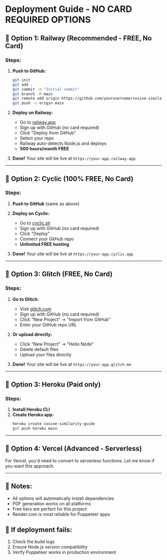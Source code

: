 # Deployment Guide - NO CARD REQUIRED OPTIONS

## 🚀 Option 1: Railway (Recommended - FREE, No Card)

### Steps:
1. **Push to GitHub:**
   ```bash
   git init
   git add .
   git commit -m "Initial commit"
   git branch -M main
   git remote add origin https://github.com/yourusername/cosine-similarity.git
   git push -u origin main
   ```

2. **Deploy on Railway:**
   - Go to [railway.app](https://railway.app)
   - Sign up with GitHub (no card required)
   - Click "Deploy from GitHub"
   - Select your repo
   - Railway auto-detects Node.js and deploys
   - **500 hours/month FREE**

3. **Done!** Your site will be live at `https://your-app.railway.app`

---

## 🚀 Option 2: Cyclic (100% FREE, No Card)

### Steps:
1. **Push to GitHub** (same as above)
2. **Deploy on Cyclic:**
   - Go to [cyclic.sh](https://cyclic.sh)
   - Sign up with GitHub (no card required)
   - Click "Deploy"
   - Connect your GitHub repo
   - **Unlimited FREE hosting**

3. **Done!** Your site will be live at `https://your-app.cyclic.app`

---

## 🚀 Option 3: Glitch (FREE, No Card)

### Steps:
1. **Go to Glitch:**
   - Visit [glitch.com](https://glitch.com)
   - Sign up with GitHub (no card required)
   - Click "New Project" → "Import from GitHub"
   - Enter your GitHub repo URL

2. **Or upload directly:**
   - Click "New Project" → "Hello Node"
   - Delete default files
   - Upload your files directly

3. **Done!** Your site will be live at `https://your-app.glitch.me`

---

## 🚀 Option 3: Heroku (Paid only)

### Steps:
1. **Install Heroku CLI**
2. **Create Heroku app:**
   ```bash
   heroku create cosine-similarity-guide
   git push heroku main
   ```

---

## 🚀 Option 4: Vercel (Advanced - Serverless)

For Vercel, you'd need to convert to serverless functions. Let me know if you want this approach.

---

## 📝 Notes:
- All options will automatically install dependencies
- PDF generation works on all platforms
- Free tiers are perfect for this project
- Render.com is most reliable for Puppeteer apps

## 🔧 If deployment fails:
1. Check the build logs
2. Ensure Node.js version compatibility
3. Verify Puppeteer works in production environment
